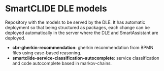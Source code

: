 <!--
   Copyright (C) 2021-2022 AIR Institute
   
   This program and the accompanying materials are made
   available under the terms of the Eclipse Public License 2.0
   which is available at https://www.eclipse.org/legal/epl-2.0/
   
   SPDX-License-Identifier: EPL-2.0
-->
# SmartCLIDE DLE models

Repository with the models to be served by the DLE. It has automatic deployment so that being structured as packages, each change can be deployed automatically in the server where the DLE and SmartAssistant are deployed.

- **cbr-gherkin-recommendation**: gherkin recommendation from BPMN files using case-based reasoning.
- **smartclide-service-classification-autocomplete**: service classification and code autocomplete based in markov-chains.
